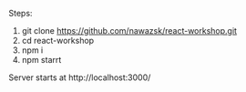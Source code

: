 Steps:

1. git clone https://github.com/nawazsk/react-workshop.git
2. cd react-workshop
3. npm i
4. npm starrt

Server starts at http://localhost:3000/
